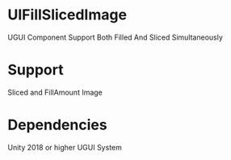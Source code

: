 # UIFillSlicedImage
UGUI Component Support Both Filled And Sliced Simultaneously

# Support
Sliced and FillAmount Image

# Dependencies
Unity 2018 or higher
UGUI System
